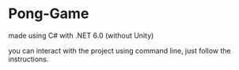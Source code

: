 # Pong-Game
made using C# with .NET 6.0 (without Unity)

you can interact with the project using command line, just follow the instructions.
